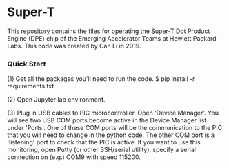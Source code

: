# Super-T
This repository contains the files for operating the Super-T Dot Product Engine (DPE) chip of the Emerging Accelerator Teams at Hewlett Packard Labs. This code was created by Can Li in 2019.

### Quick Start

(1) Get all the packages you'll need to run the code.
$ pip install -r requirements.txt

(2) Open Jupyter lab environment.

(3) Plug in USB cables to PIC microcontroller. Open 'Device Manager'. You will see two USB COM ports become active in the Device Manager list under 'Ports'. One of these COM ports will be the communication to the PIC that you will need to change in the python code. The other COM port is a 'listening' port to check that the PIC is active. If you want to use this monitoring, open Putty (or other SSH/serial utility), specify a serial connection on (e.g.) COM9 with speed 115200. 